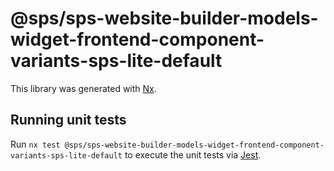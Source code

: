 # @sps/sps-website-builder-models-widget-frontend-component-variants-sps-lite-default

This library was generated with [Nx](https://nx.dev).

## Running unit tests

Run `nx test @sps/sps-website-builder-models-widget-frontend-component-variants-sps-lite-default` to execute the unit tests via [Jest](https://jestjs.io).
